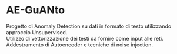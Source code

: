 # AE-GuANto

Progetto di Anomaly Detection su dati in formato di testo utilizzando approccio Unsupervised.<br />
Utilizzo di vettorizzazione dei testi da fornire come input alle reti.<br />
Addestramento di Autoencoder e tecniche di noise injection.<br />
